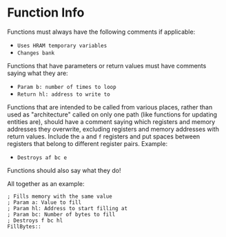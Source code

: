 # Function Info

Functions must always have the following comments if applicable:
- `Uses HRAM temporary variables`
- `Changes bank`

Functions that have parameters or return values must have comments saying what they are:
- `Param b: number of times to loop`
- `Return hl: address to write to`

Functions that are intended to be called from various places, rather than used as "architecture" called on only one path (like functions for updating entities are), should have a comment saying which registers and memory addresses they overwrite, excluding registers and memory addresses with return values.
Include the `a` and `f` registers and put spaces between registers that belong to different register pairs.
Example:

- `Destroys af bc e`

Functions should also say what they do!

All together as an example:

```
; Fills memory with the same value
; Param a: Value to fill
; Param hl: Address to start filling at
; Param bc: Number of bytes to fill
; Destroys f bc hl 
FillBytes::
```
